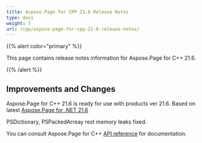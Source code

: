 ```yaml
---
title: Aspose.Page for CPP 21.6 Release Notes
type: docs
weight: 7
url: /cpp/aspose-page-for-cpp-21-6-release-notes/
---
```


{{% alert color="primary" %}}

This page contains release notes information for Aspose.Page for C++ 21.6.

{{% /alert %}}
## **Improvements and Changes**
Aspose.Page for C++ 21.6 is ready for use with products ver 21.6. Based on latest [Aspose.Page for .NET 21.6](/page/net/aspose-page-for-net-21-6-release-notes/)

PSDictionary, PSPackedArreay rest memory leaks fixed.

You can consult Aspose.Page for C++ [API reference](https://reference.aspose.com/page/cpp/) for documentation.
